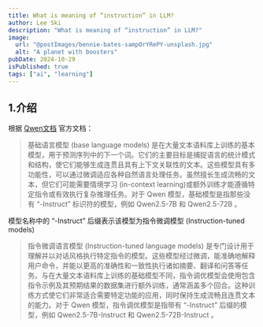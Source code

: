 ```yaml
---
title: What is meaning of “instruction” in LLM?
author: Lee Ski
description: "What is meaning of “instruction” in LLM?"
image:
  url: "@postImages/bennie-bates-sampOrYRePY-unsplash.jpg"
  alt: "A planet with boosters"
pubDate: 2024-10-29
isPublished: true
tags: ["ai", "learning"]
---
```


## 1.介绍

根据 [Qwen文档](https://qwen.readthedocs.io/zh-cn/latest/getting_started/concepts.html) 官方文档：

> 基础语言模型 (base language models) 是在大量文本语料库上训练的基本模型，用于预测序列中的下一个词。它们的主要目标是捕捉语言的统计模式和结构，使它们能够生成连贯且具有上下文关联性的文本。这些模型具有多功能性，可以通过微调适应各种自然语言处理任务。虽然擅长生成流畅的文本，但它们可能需要情境学习 (in-context learning)或额外训练才能遵循特定指令或有效执行复杂推理任务。对于 Qwen 模型，基础模型是指那些没有 “-Instruct” 标识符的模型，例如 Qwen2.5-7B 和 Qwen2.5-72B 。

模型名称中的 “-Instruct” 后缀表示该模型为指令微调模型 (Instruction-tuned models)

> 指令微调语言模型 (Instruction-tuned language models) 是专门设计用于理解并以对话风格执行特定指令的模型。这些模型经过微调，能准确地解释用户命令，并能以更高的准确性和一致性执行诸如摘要、翻译和问答等任务。与在大量文本语料库上训练的基础模型不同，指令调优模型会使用包含指令示例及其预期结果的数据集进行额外训练，通常涵盖多个回合。这种训练方式使它们非常适合需要特定功能的应用，同时保持生成流畅且连贯文本的能力。对于 Qwen 模型，指令调优模型是指带有 “-Instruct” 后缀的模型，例如 Qwen2.5-7B-Instruct 和 Qwen2.5-72B-Instruct 。
